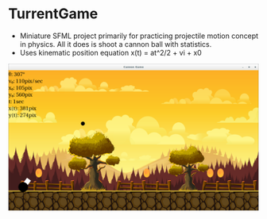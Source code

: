 # TurrentGame
- Miniature SFML project primarily for practicing projectile motion concept in physics. All it does is shoot a cannon ball with statistics.
- Uses kinematic position equation x(t) = at^2/2 + vi + x0

![](/screenshot.png)
